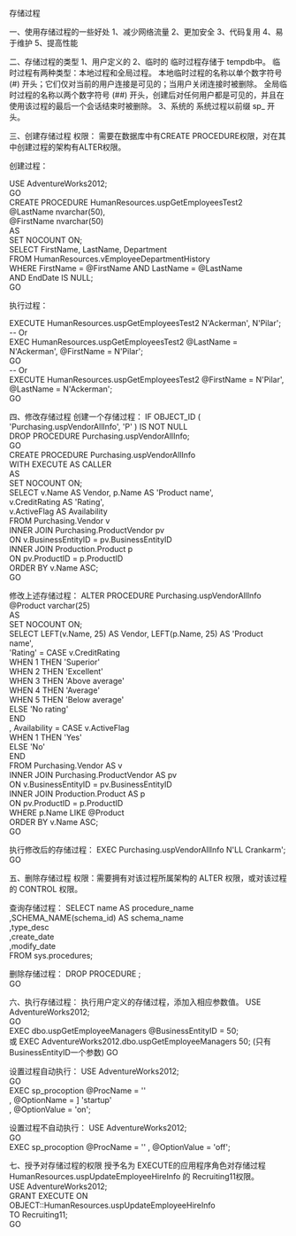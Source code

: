 存储过程

一、使用存储过程的一些好处
1、减少网络流量
2、更加安全
3、代码复用
4、易于维护
5、提高性能

二、存储过程的类型
1、用户定义的
2、临时的
临时过程存储于 tempdb中。 临时过程有两种类型：本地过程和全局过程。
本地临时过程的名称以单个数字符号 (#) 开头；它们仅对当前的用户连接是可见的；当用户关闭连接时被删除。 
全局临时过程的名称以两个数字符号 (##) 开头，创建后对任何用户都是可见的，并且在使用该过程的最后一个会话结束时被删除。
3、系统的
系统过程以前缀 sp_ 开头。

三、创建存储过程
权限：
需要在数据库中有CREATE PROCEDURE权限，对在其中创建过程的架构有ALTER权限。

创建过程：


USE AdventureWorks2012;  
GO  
CREATE PROCEDURE HumanResources.uspGetEmployeesTest2   
    @LastName nvarchar(50),   
    @FirstName nvarchar(50)   
AS   
    SET NOCOUNT ON;  
    SELECT FirstName, LastName, Department  
    FROM HumanResources.vEmployeeDepartmentHistory  
    WHERE FirstName = @FirstName AND LastName = @LastName  
    AND EndDate IS NULL;  
GO  

执行过程：

EXECUTE HumanResources.uspGetEmployeesTest2 N'Ackerman', N'Pilar';  
-- Or  
EXEC HumanResources.uspGetEmployeesTest2 @LastName = N'Ackerman', @FirstName = N'Pilar';  
GO  
-- Or  
EXECUTE HumanResources.uspGetEmployeesTest2 @FirstName = N'Pilar', @LastName = N'Ackerman';  
GO  

四、修改存储过程
创建一个存储过程：
IF OBJECT_ID ( 'Purchasing.uspVendorAllInfo', 'P' ) IS NOT NULL   
    DROP PROCEDURE Purchasing.uspVendorAllInfo;  
GO  
CREATE PROCEDURE Purchasing.uspVendorAllInfo  
WITH EXECUTE AS CALLER  
AS  
    SET NOCOUNT ON;  
    SELECT v.Name AS Vendor, p.Name AS 'Product name',   
      v.CreditRating AS 'Rating',   
      v.ActiveFlag AS Availability  
    FROM Purchasing.Vendor v   
    INNER JOIN Purchasing.ProductVendor pv  
      ON v.BusinessEntityID = pv.BusinessEntityID   
    INNER JOIN Production.Product p  
      ON pv.ProductID = p.ProductID   
    ORDER BY v.Name ASC;  
GO

修改上述存储过程：
ALTER PROCEDURE Purchasing.uspVendorAllInfo  
    @Product varchar(25)   
AS  
    SET NOCOUNT ON;  
    SELECT LEFT(v.Name, 25) AS Vendor, LEFT(p.Name, 25) AS 'Product name',   
    'Rating' = CASE v.CreditRating   
        WHEN 1 THEN 'Superior'  
        WHEN 2 THEN 'Excellent'  
        WHEN 3 THEN 'Above average'  
        WHEN 4 THEN 'Average'  
        WHEN 5 THEN 'Below average'  
        ELSE 'No rating'  
        END  
    , Availability = CASE v.ActiveFlag  
        WHEN 1 THEN 'Yes'  
        ELSE 'No'  
        END  
    FROM Purchasing.Vendor AS v   
    INNER JOIN Purchasing.ProductVendor AS pv  
      ON v.BusinessEntityID = pv.BusinessEntityID   
    INNER JOIN Production.Product AS p   
      ON pv.ProductID = p.ProductID   
    WHERE p.Name LIKE @Product  
    ORDER BY v.Name ASC;  
GO  

执行修改后的存储过程：
EXEC Purchasing.uspVendorAllInfo N'LL Crankarm';  
GO  

五、删除存储过程
权限：需要拥有对该过程所属架构的 ALTER 权限，或对该过程的 CONTROL 权限。

查询存储过程：
SELECT name AS procedure_name   
    ,SCHEMA_NAME(schema_id) AS schema_name  
    ,type_desc  
    ,create_date  
    ,modify_date  
FROM sys.procedures;  

删除存储过程：
DROP PROCEDURE <stored procedure name>;  
GO 

六、执行存储过程：
执行用户定义的存储过程，添加入相应参数值。
USE AdventureWorks2012;  
GO  
EXEC dbo.uspGetEmployeeManagers @BusinessEntityID = 50;  
或
EXEC AdventureWorks2012.dbo.uspGetEmployeeManagers 50;  (只有BusinessEntityID一个参数)
GO  

设置过程自动执行：
USE AdventureWorks2012;  
GO  
EXEC sp_procoption @ProcName = '<procedure name>'   
    , @OptionName = ] 'startup'   
    , @OptionValue = 'on'; 
	
设置过程不自动执行：
USE AdventureWorks2012;  
GO  
EXEC sp_procoption @ProcName = '<procedure name>'
    , @OptionValue = 'off'; 
	
七、授予对存储过程的权限
授予名为 EXECUTE的应用程序角色对存储过程 HumanResources.uspUpdateEmployeeHireInfo 的 Recruiting11权限。  
USE AdventureWorks2012;   
GRANT EXECUTE ON OBJECT::HumanResources.uspUpdateEmployeeHireInfo  
    TO Recruiting11;  
GO  



